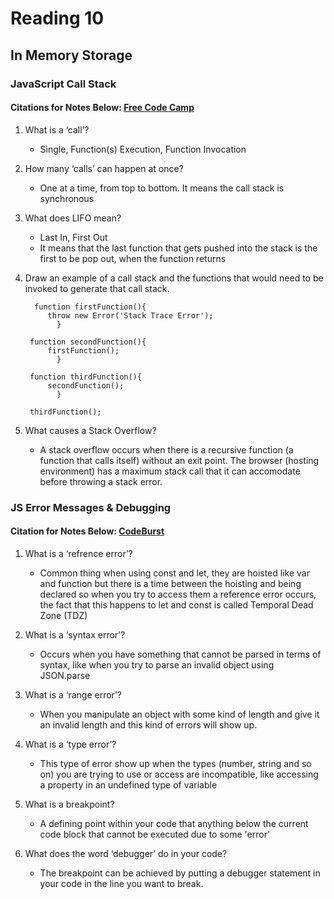 # Reading 10

## In Memory Storage

### JavaScript Call Stack

#### Citations for Notes Below: [Free Code Camp](https://www.freecodecamp.org/news/understanding-the-javascript-call-stack-861e41ae61d4/)

1. What is a ‘call’?
    - Single, Function(s) Execution, Function Invocation

2. How many ‘calls’ can happen at once?
    -  One at a time, from top to bottom. It means the call stack is synchronous

3. What does LIFO mean?
    - Last In, First Out
    - It means that the last function that gets pushed into the stack is the first to be pop out, when the function returns

4. Draw an example of a call stack and the functions that would need to be invoked to generate that call stack.
          
         function firstFunction(){
            throw new Error('Stack Trace Error');
              }

        function secondFunction(){
            firstFunction();
              }

        function thirdFunction(){
            secondFunction();
              }

        thirdFunction();

5. What causes a Stack Overflow?
      - A stack overflow occurs when there is a recursive function (a function that calls itself) without an exit point. The browser (hosting environment) has a maximum stack call that it can accomodate before throwing a stack error.

### JS Error Messages & Debugging

#### Citation for Notes Below: [CodeBurst](https://codeburst.io/javascript-error-messages-debugging-d23f84f0ae7c)

1. What is a ‘refrence error’?
    - Common thing when using const and let, they are hoisted like var and function but there is a time between the hoisting and being declared so when you try to access them a reference error occurs, the fact that this happens to let and const is called Temporal Dead Zone (TDZ)

2. What is a ‘syntax error’?
    - Occurs when you have something that cannot be parsed in terms of syntax, like when you try to parse an invalid object using JSON.parse

3. What is a ‘range error’?
    - When you manipulate an object with some kind of length and give it an invalid length and this kind of errors will show up.

4. What is a ‘type error’?
    - This type of error show up when the types (number, string and so on) you are trying to use or access are incompatible, like accessing a property in an undefined type of variable

5. What is a breakpoint?
    - A defining point within your code that anything below the current code block that cannot be executed due to some 'error'

6. What does the word ‘debugger’ do in your code?
    - The breakpoint can be achieved by putting a debugger statement in your code in the line you want to break.

